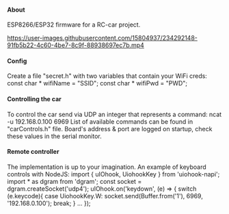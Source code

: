 #### About
ESP8266/ESP32 firmware for a RC-car project.

https://user-images.githubusercontent.com/15804937/234292148-91fb5b22-4c60-4be7-8c9f-88938697ec7b.mp4

#### Config
Create a file "secret.h" with two variables that contain your WiFi creds:
	const char * wifiName = "SSID";
	const char * wifiPwd = "PWD";

#### Controlling the car
To control the car send via UDP an integer that represents a command:
	ncat -u 192.168.0.100 6969
List of available commands can be found in "carControls.h" file.
Board's address & port are logged on startup, check these values in the serial monitor.

#### Remote controller
The implementation is up to your imagination.
An example of keyboard controls with NodeJS:
	import { uIOhook, UiohookKey } from 'uiohook-napi';
	import * as dgram from 'dgram';
	const socket = dgram.createSocket('udp4');
	uIOhook.on('keydown', (e) => {
	    switch (e.keycode){
	        case UiohookKey.W:
	            socket.send(Buffer.from('1'), 6969, '192.168.0.100');
	            break;
	    }
	    ...
	});